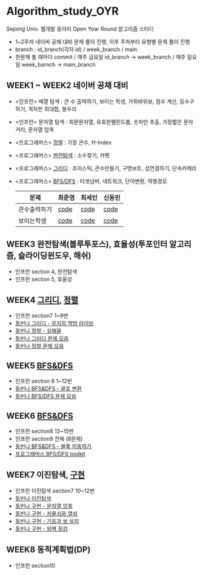 # Algorithm_study_OYR

Sejoing Univ. 웹개발 동아리 Open Year Round 알고리즘 스터디

-   1~2주차 네이버 공채 대비 문제 풀이 진행, 이후 주차부터 유형별 문제 풀이 진행
-   branch : id_branch(각자 id) / week_branch / main
-   한문제 풀 때마다 commit / 매주 금요일 id_branch -> week_branch / 매주 일요일 week_barnch -> main_branch

## WEEK1 ~ WEEK2 네이버 공채 대비

-   <인프런> 배열 탐색 : 큰 수 출력하기, 보이는 학생, 가위바위보, 점수 계산, 등수구하기, 격자판 최대합, 봉우리
-   <인프런> 문자열 탐색 : 회문문자열, 유효한팰린드룸, 숫자만 추출, 가장짧은 문자거리, 문자열 압축
-   <프로그래머스> [정렬](https://programmers.co.kr/learn/courses/30/parts/12198) : 가장 큰수, H-Index
-   <프로그래머스> [완전탐색](https://programmers.co.kr/learn/courses/30/parts/12230) : 소수찾기, 카펫
-   <프로그래머스> [그리디](https://programmers.co.kr/learn/courses/30/parts/12244) : 조이스틱, 큰수만들기, 구명보트, 섬연결하기, 단속카메라
-   <프로그래머스> [BFS/DFS](https://programmers.co.kr/learn/courses/30/parts/12421) : 타겟넘버, 네트워크, 단어변환, 여행경로

    | 문제         | 최준영                                                                                                                                                                            | 최세인                                                                                    | 신동민                                                                                          |
    | ------------ | --------------------------------------------------------------------------------------------------------------------------------------------------------------------------------- | ----------------------------------------------------------------------------------------- | ----------------------------------------------------------------------------------------------- |
    | 큰수출력하기 | [code](https://github.com/jun094/Algorithm_Study_OYR/blob/main/jun094/Inflearn/1-%EB%B0%B0%EC%97%B4%ED%83%90%EC%83%89/1%ED%81%B0%EC%88%98%EC%B6%9C%EB%A0%A5%ED%95%98%EA%B8%B0.js) | [code](https://github.com/jun094/Algorithm_Study_OYR/blob/main/sain/Inflearn/2-1/main.js) | [code](https://github.com/jun094/Algorithm_Study_OYR/blob/main/shindm/Inflearn/section2/1.html) |
    | 보이는학생   | [code](https://github.com/jun094/Algorithm_Study_OYR/blob/main/jun094/Inflearn/1-%EB%B0%B0%EC%97%B4%ED%83%90%EC%83%89/2%EB%B3%B4%EC%9D%B4%EB%8A%94%ED%95%99%EC%83%9D.js)          | [code](https://github.com/jun094/Algorithm_Study_OYR/blob/main/sain/Inflearn/2-2/main.js) | [code](https://github.com/jun094/Algorithm_Study_OYR/blob/main/shindm/Inflearn/section2/2.html) |

## WEEK3 완전탐색(블루투포스), 효율성(투포인터 알고리즘, 슬라이딩윈도우, 해쉬)

-   인프런 section 4, 완전탐색
-   인프런 section 5, 효울성

## WEEK4 [그리디](https://www.youtube.com/watch?v=2zjoKjt97vQ), [정렬](https://www.youtube.com/watch?v=KGyK-pNvWos&list=PLRx0vPvlEmdAghTr5mXQxGpHjWqSz0dgC&index=4&t=576s)

-   인프런 section7 1~9번
-   [동빈나 그리디 - 무지의 먹방 라이브](https://programmers.co.kr/learn/courses/30/lessons/42891)
-   [동빈나 정렬 - 실패율](https://programmers.co.kr/learn/courses/30/lessons/42889)
-   [동빈나 그리디 문제 모음](https://github.com/ndb796/python-for-coding-test#11%EC%9E%A5-%EA%B7%B8%EB%A6%AC%EB%94%94)
-   [동빈나 정렬 문제 모음](https://github.com/ndb796/python-for-coding-test#14%EC%9E%A5-%EC%A0%95%EB%A0%AC)

## WEEK5 [BFS&DFS](https://www.youtube.com/watch?v=7C9RgOcvkvo)

-   인프런 section 8 1~12번
-   [동빈나 BFS&DFS - 괄호 변환](https://programmers.co.kr/learn/courses/30/lessons/60058)
-   [동빈나 BFS/DFS 문제 모음](https://github.com/ndb796/python-for-coding-test#13%EC%9E%A5-dfsbfs)

## WEEK6 [BFS&DFS](https://www.youtube.com/watch?v=7C9RgOcvkvo)

-   인프런 section8 13~15번
-   인프런 section9 전체 (8문제)
-   [동빈나 BFS&DFS - 블록 이동하기](https://programmers.co.kr/learn/courses/30/lessons/60063)
-   [프로그래머스 BFS/DFS toolkit](https://programmers.co.kr/learn/courses/30/parts/12421)

## WEEK7 이진탐색, [구현](https://www.youtube.com/watch?v=2zjoKjt97vQ)

-   인프런 이진탐색 section7 10~12번
-   [동빈나 이진탐색](https://github.com/ndb796/python-for-coding-test#15%EC%9E%A5-%EC%9D%B4%EC%A7%84-%ED%83%90%EC%83%89)
-   [동빈나 구현 - 문자열 압축](https://programmers.co.kr/learn/courses/30/lessons/60057)
-   [동빈나 구현 - 자물쇠와 열쇠](https://programmers.co.kr/learn/courses/30/lessons/60059)
-   [동빈나 구현 - 기둥과 보 설치](https://programmers.co.kr/learn/courses/30/lessons/60061)
-   [동빈나 구현 - 외벽 점검](https://programmers.co.kr/learn/courses/30/lessons/60062)

## WEEK8 동적계획법(DP)

-   인프런 section10
